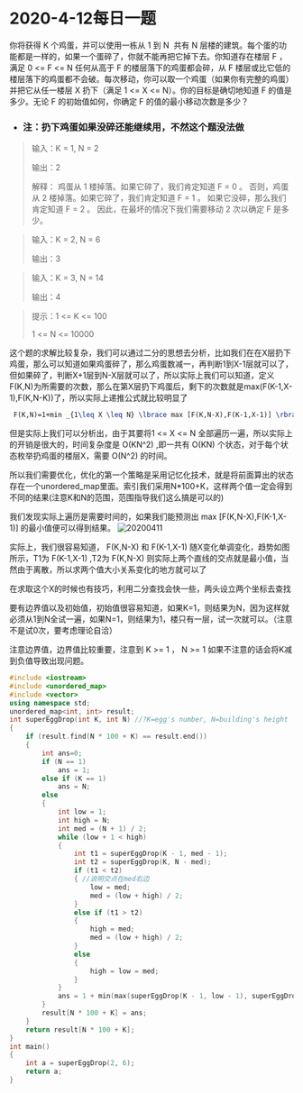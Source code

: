# 2020-4-12每日一题

你将获得 K 个鸡蛋，并可以使用一栋从 1 到 N  共有 N 层楼的建筑。每个蛋的功能都是一样的，如果一个蛋碎了，你就不能再把它掉下去。你知道存在楼层 F ，满足 0 <= F <= N 任何从高于 F 的楼层落下的鸡蛋都会碎，从 F 楼层或比它低的楼层落下的鸡蛋都不会破。每次移动，你可以取一个鸡蛋（如果你有完整的鸡蛋）并把它从任一楼层 X 扔下（满足 1 <= X <= N）。你的目标是确切地知道 F 的值是多少。无论 F 的初始值如何，你确定 F 的值的最小移动次数是多少？

* ### 注：扔下鸡蛋如果没碎还能继续用，不然这个题没法做

> 输入：K = 1, N = 2
> 
> 输出：2
> 
> 解释：
鸡蛋从 1 楼掉落。如果它碎了，我们肯定知道 F = 0 。
否则，鸡蛋从 2 楼掉落。如果它碎了，我们肯定知道 F = 1 。
如果它没碎，那么我们肯定知道 F = 2 。
因此，在最坏的情况下我们需要移动 2 次以确定 F 是多少。

> 输入：K = 2, N = 6
> 
> 输出：3

> 输入：K = 3, N = 14
> 
> 输出：4

> 提示：1 <= K <= 100
> 
> 1 <= N <= 10000

这个题的求解比较复杂，我们可以通过二分的思想去分析，比如我们在在X层扔下鸡蛋，那么可以知道如果鸡蛋碎了，那么鸡蛋数减一，再判断1到X-1层就可以了，但如果碎了，判断X+1层到N-X层就可以了，所以实际上我们可以知道，定义F(K,N)为所需要的次数，那么在第X层扔下鸡蛋后，剩下的次数就是max(F(K-1,X-1),F(K,N-K))了，所以实际上递推公式就比较明显了
```tex
 F(K,N)=1+min _{1\leq X \leq N} \lbrace max [F(K,N-X),F(K-1,X-1)] \rbrace 
```
但是实际上我们可以分析出，由于其要将1 <= X <= N 全部遍历一遍，所以实际上的开销是很大的，时间复杂度是 O(KN^2) ,即一共有 O(KN) 个状态，对于每个状态枚举扔鸡蛋的楼层X，需要 O(N^2) 的时间。

所以我们需要优化，优化的第一个策略是采用记忆化技术，就是将前面算出的状态存在一个unordered_map里面。索引我们采用N*100+K，这样两个值一定会得到不同的结果(注意K和N的范围，范围指导我们这么搞是可以的)

我们发现实际上遍历是需要时间的，如果我们能预测出 max [F(K,N-X),F(K-1,X-1)] 的最小值便可以得到结果。
![20200411](img\leetcode\20200411.jpg)

实际上，我们很容易知道， F(K,N-X) 和 F(K-1,X-1) 随X变化单调变化，趋势如图所示，T1为 F(K-1,X-1) ,T2为 F(K,N-X) 则实际上两个直线的交点就是最小值，当然由于离散，所以求两个值大小关系变化的地方就可以了

在求取这个X的时候也有技巧，利用二分查找会快一些，两头设立两个坐标去查找

要有边界值以及初始值，初始值很容易知道，如果K=1，则结果为N，因为这样就必须从1到N全试一遍，如果N=1，则结果为1，楼只有一层，试一次就可以。（注意不是试0次，要考虑理论自洽）

注意边界值，边界值比较重要，注意到 K >= 1 ， N >= 1 如果不注意的话会将K减到负值导致出现问题。

```cpp
#include <iostream>
#include <unordered_map>
#include <vector>
using namespace std;
unordered_map<int, int> result;
int superEggDrop(int K, int N) //?K=egg's number, N=building's height
{
    if (result.find(N * 100 + K) == result.end())
    {
        int ans=0;
        if (N == 1)
            ans = 1;
        else if (K == 1)
            ans = N;
        else
        {
            int low = 1;
            int high = N;
            int med = (N + 1) / 2;
            while (low + 1 < high)
            {
                int t1 = superEggDrop(K - 1, med - 1);
                int t2 = superEggDrop(K, N - med);
                if (t1 < t2)
                { //说明交点在med右边
                    low = med;
                    med = (low + high) / 2;
                }
                else if (t1 > t2)
                {
                    high = med;
                    med = (low + high) / 2;
                }
                else
                {
                    high = low = med;
                }
            }
            ans = 1 + min(max(superEggDrop(K - 1, low - 1), superEggDrop(K, N - low)), max(superEggDrop(K - 1, high - 1), superEggDrop(K, N - high)));
        }
        result[N * 100 + K] = ans;
    }
    return result[N * 100 + K];
}
int main()
{
    int a = superEggDrop(2, 6);
    return a;
}
```

